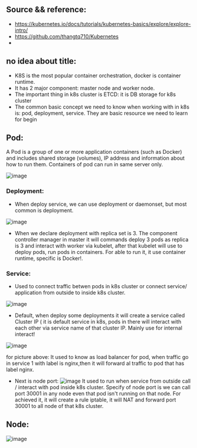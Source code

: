 ## Source && reference:
- https://kubernetes.io/docs/tutorials/kubernetes-basics/explore/explore-intro/
- https://github.com/thangtq710/Kubernetes
- 
## no idea about title:
- K8S is the most popular container orchestration, docker is container runtime.
- It has 2 major component: master node and worker node.
- The important thing in k8s cluster is ETCD: it is DB storage for k8s cluster
- The common basic concept we need to know when working with in k8s is: pod, deployment, service. They are basic resource we need to learn for begin 

## Pod:
A Pod is a group of one or more application containers (such as Docker) and includes shared storage (volumes), IP address and information about how to run them. Containers of pod can run in same server only.

![image](https://user-images.githubusercontent.com/3434274/142842540-e15529f8-a83c-4ce8-8019-080d7ca8f98c.png)

### Deployment:
- When deploy service, we can use deployment or daemonset, but most common is deployment. 

![image](https://user-images.githubusercontent.com/3434274/164888637-59d37cfc-5435-45c5-8eb3-9e344bad6025.png)

- When we declare deployment with replica set is 3. The component controller manager in master it will commands deploy 3 pods as replica is 3 and interact with worker via kubelet, after that kubelet will use to deploy pods, run pods in containers. For able to run it, it use container runtime, specific is Docker!. 

### Service: 
- Used to connect traffic betwen pods in k8s cluster or connect service/ application from outside to inside k8s cluster. 

![image](https://user-images.githubusercontent.com/3434274/164889073-2825c470-7fc7-41b3-bb51-d761efeb1db1.png)

- Default, when deploy some deployments it will create a service called Cluster IP ( it is default service in k8s, pods in there will interact with each other via service name of that cluster IP. Mainly use for internal interact!

![image](https://user-images.githubusercontent.com/3434274/164889028-114b124e-4b25-4758-837c-8e4f20540c06.png)

for picture above: It used to know as load balancer for pod, when traffic go in service 1 with label is nginx,then it will forward al traffic to pod that has label nginx. 

- Next is node port:
![image](https://user-images.githubusercontent.com/3434274/164889207-a272c20d-4e88-441f-b748-15e6eb78c58e.png)
It used to run when service from outside call / interact with pod inside k8s cluster. Specify of node port is we can call port 30001 in any node even that pod isn't running on that node. For achieved it, it will create a rule iptable, it will NAT and forward port 30001 to all node of that k8s cluster.


## Node:
![image](https://user-images.githubusercontent.com/3434274/142842596-a419ebe9-abfb-4749-b96c-e79ec470cf05.png)
